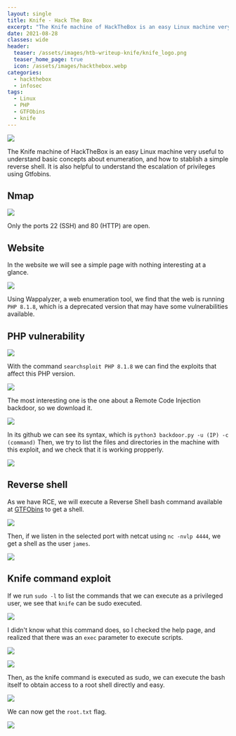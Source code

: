 ```yaml
---
layout: single
title: Knife - Hack The Box
excerpt: "The Knife machine of HackTheBox is an easy Linux machine very useful to understand basic concepts about enumeration, and how to stablish a simple reverse shell. It is also helpful to understand the escalation of privileges using Gtfobins."
date: 2021-08-28
classes: wide
header:
  teaser: /assets/images/htb-writeup-knife/knife_logo.png
  teaser_home_page: true
  icon: /assets/images/hackthebox.webp
categories:
  - hackthebox
  - infosec
tags:  
  - Linux
  - PHP
  - GTFObins
  - knife
---
```


![](/assets/images/htb-writeup-knife/knife_logo.png)

The Knife machine of HackTheBox is an easy Linux machine very useful to understand basic concepts about enumeration, and how to stablish a simple reverse shell. It is also helpful to understand the escalation of privileges using Gtfobins.

## Nmap

![](/assets/images/htb-writeup-knife/knife1.png)

Only the ports 22 (SSH) and 80 (HTTP) are open.

## Website

In the website we will see a simple page with nothing interesting at a glance.

![](/assets/images/htb-writeup-knife/knife2.png)

Using Wappalyzer, a web enumeration tool, we find that the web is running `PHP 8.1.8`, which is a deprecated version that may have some vulnerabilities available.

## PHP vulnerability

![](/assets/images/htb-writeup-knife/knife3.png)

With the command `searchsploit PHP 8.1.8` we can find the exploits that affect this PHP version.

![](/assets/images/htb-writeup-knife/knife4.png)

The most interesting one is the one about a Remote Code Injection backdoor, so we download it.

![](/assets/images/htb-writeup-knife/knife6.png)

In its github we can see its syntax, which is `python3 backdoor.py -u (IP) -c (command)`
Then, we try to list the files and directories in the machine with this exploit, and we check that it is working propperly.

![](/assets/images/htb-writeup-knife/knife9.png)

## Reverse shell

As we have RCE, we will execute a Reverse Shell bash command available at [GTFObins](https://gtfobins.github.io/) to get a shell.

![](/assets/images/htb-writeup-knife/knife11.png)

Then, if we listen in the selected port with netcat using `nc -nvlp 4444`, we get a shell as the user `james`.

![](/assets/images/htb-writeup-knife/knife12.png)

## Knife command exploit

If we run `sudo -l` to list the commands that we can execute as a privileged user, we see that `knife` can be sudo executed.

![](/assets/images/htb-writeup-knife/knife13.png)

I didn't know what this command does, so I checked the help page, and realized that there was an `exec` parameter to execute scripts.

![](/assets/images/htb-writeup-knife/knife14.png)

![](/assets/images/htb-writeup-knife/knife15.png)

Then, as the knife command is executed as sudo, we can execute the bash itself to obtain access to a root shell directly and easy.

![](/assets/images/htb-writeup-knife/knife16.png)

We can now get the `root.txt` flag.

![](/assets/images/htb-writeup-knife/knife17.png)